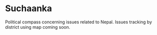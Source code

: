 # Suchaanka
Political compass concerning issues related to Nepal. 
Issues tracking by district using map coming soon.
